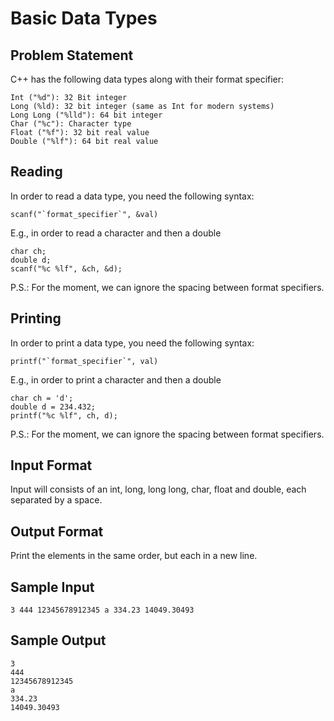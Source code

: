 # Basic Data Types

## Problem Statement

C++ has the following data types along with their format specifier:

    Int ("%d"): 32 Bit integer
    Long (%ld): 32 bit integer (same as Int for modern systems)
    Long Long ("%lld"): 64 bit integer
    Char ("%c"): Character type
    Float ("%f"): 32 bit real value
    Double ("%lf"): 64 bit real value

## Reading
In order to read a data type, you need the following syntax:
```
scanf("`format_specifier`", &val)
```
E.g., in order to read a character and then a double
```
char ch;
double d;
scanf("%c %lf", &ch, &d);
```
P.S.: For the moment, we can ignore the spacing between format specifiers.

## Printing
In order to print a data type, you need the following syntax:
```
printf("`format_specifier`", val)
```
E.g., in order to print a character and then a double
```
char ch = 'd';
double d = 234.432;
printf("%c %lf", ch, d);
```
P.S.: For the moment, we can ignore the spacing between format specifiers.

## Input Format

Input will consists of an int, long, long long, char, float and double, each separated by a space.

## Output Format

Print the elements in the same order, but each in a new line.

## Sample Input
```
3 444 12345678912345 a 334.23 14049.30493
```
## Sample Output
```
3
444
12345678912345
a
334.23
14049.30493
```
